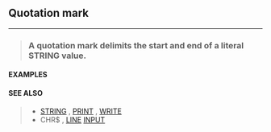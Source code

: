 ## Quotation mark
---
<blockquote>

### A quotation mark delimits the start and end of a literal STRING value.

</blockquote>

#### EXAMPLES

<blockquote>


</blockquote>

#### SEE ALSO

<blockquote>

* [STRING](./STRING.md) , [PRINT](./PRINT.md) , [WRITE](./WRITE.md)
* CHR$ , [LINE](./LINE.md) [INPUT](./INPUT.md)

</blockquote>
